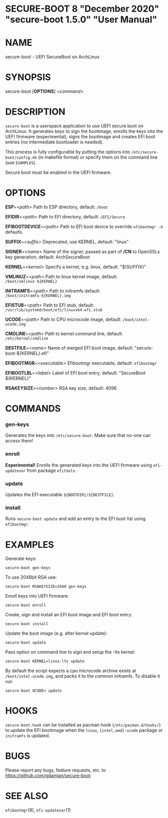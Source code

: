 SECURE-BOOT 8 "December 2020" "secure-boot 1.5.0" "User Manual"
==================================================

# NAME
secure-boot - UEFI SecureBoot on ArchLinux

# SYNOPSIS
secure-boot [**OPTIONS**] *\<command\>*

# DESCRIPTION
`secure-boot` is a userspace application to use UEFI secure boot on ArchLinux.
It generates keys to sign the bootimage, enrolls the keys into the UEFI
firmware (experimental), signs the bootimage and creates EFI boot entries (no
intermediate bootloader is needed).

This process is fully configurable by putting the options into
`/etc/secure-boot/config.mk` (in makefile format) or specify them on the
command line (see `EXAMPLES`).

Secure boot must be enabled in the UEFI firmware.

# OPTIONS
**ESP**=*\<path\>*
    Path to ESP directory, default: `/boot`

**EFIDIR**=*\<path\>*
    Path to EFI directory, default: `/EFI/Secure`

**EFIBOOTDEVICE**=*\<path\>*
    Path to EFI boot device to override `efibootmgr -d` defaults

**SUFFIX**=*\<suffix\>*
    Deprecated, use KERNEL, default: "linux"

**SIGNER**=*\<name\>*
    Name of the signer, passed as part of **/CN** to OpenSSLs key generation, default: ArchSecureBoot

**KERNEL**=*\<kernel\>*
    Specify a kernel, e.g. linux, default: "${SUFFIX}"

**VMLINUZ**=*\<path\>*
    Path to linux kernel image, default: `/boot/vmlinuz-${KERNEL}`

**INITRAMFS**=*\<path\>*
    Path to initramfs default: `/boot/initramfs-${KERNEL}.img`

**EFISTUB**=*\<path\>*
    Path to EFI stub, default: `/usr/lib/systemd/boot/efi/linuxx64.efi.stub`

**UCODE**=*\<path\>*
    Path to CPU microcode image, default: `/boot/intel-ucode.img`

**CMDLINE**=*\<path\>*
    Path to kernel command line, default: `/etc/kernel/cmdline`

**DESTFILE**=*\<name\>*
    Name of merged EFI boot image, default: "secure-boot-${KERNEL}.efi"

**EFIBOOTMGR**=*\<executable\>*
    Efibootmgr executable, default: `efibootmgr`

**EFIBOOTLBL**=*\<label\>*
    Label of EFI boot entry, default: "SecureBoot ${KERNEL}"

**RSAKEYSIZE**=*\<number\>*
    RSA key size, default: 4096

# COMMANDS
###  gen-keys
Generates the keys into `/etc/secure-boot`. Make sure that no-one can access
them!

###  enroll
**Experimental!** Enrolls the generated keys into the UEFI firmware using
`efi-updatevar` from package `efitools`.

###  update
Updates the EFI executable `${BOOTDIR}/${DESTFILE}`.

###  install
Runs `secure-boot update` and add an entry to the EFI boot list using `efibootmgr`.

# EXAMPLES
Generate keys:

`secure-boot gen-keys`

To use 2048bit RSA use:

`secure-boot RSAKEYSIZE=2048 gen-keys`

Enroll keys into UEFI firmware:

`secure-boot enroll`

Create, sign and install an EFI boot image and EFI boot entry:

`secure-boot install`

Update the boot image (e.g. after kernel update):

`secure-boot update`

Pass option on command line to sign and setup the -lts kernel:

`secure-boot KERNEL=linux-lts update`

By default the script expects a cpu microcode archive exists at `/boot/intel-ucode.img`, and packs it to the common initramfs. To disable it run

`secure-boot UCODE= update`

# HOOKS
`secure-boot.hook` can be installed as pacman hook (`/etc/pacman.d/hooks/`) to
update the EFI bootimage when the `linux`, `{intel,amd}-ucode` package or `initramfs` is updated.

# BUGS
Please report any bugs, feature requests, etc. to https://github.com/gdamjan/secure-boot

# SEE ALSO
`efibootmgr`(8), `efi-updatevar`(1)

